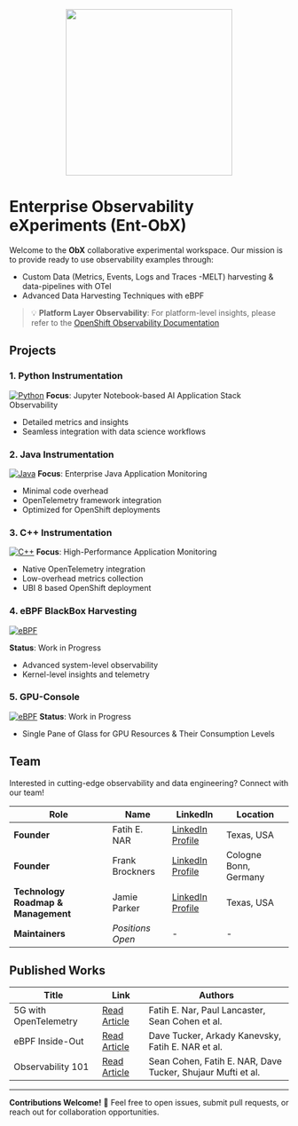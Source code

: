 <div align="center">
    <img src="https://raw.githubusercontent.com/tme-osx/Telco-ObX/refs/heads/main/image/logo.png" width="300"/>
</div>

# Enterprise Observability eXperiments (Ent-ObX)
Welcome to the **ObX** collaborative experimental workspace. Our mission is to provide ready to use observability examples through:
- Custom Data (Metrics, Events, Logs and Traces -MELT) harvesting & data-pipelines with OTel
- Advanced Data Harvesting Techniques with eBPF

> 💡 **Platform Layer Observability**: For platform-level insights, please refer to the [OpenShift Observability Documentation](https://docs.openshift.com/container-platform/4.17/observability/overview/index.html)

## Projects

### 1. Python Instrumentation
[![Python](https://img.shields.io/badge/Python-Instrumentation-blue?logo=python)](https://github.com/tme-osx/Telco-ObX/tree/main/python)
**Focus**: Jupyter Notebook-based AI Application Stack Observability
- Detailed metrics and insights
- Seamless integration with data science workflows

### 2. Java Instrumentation
[![Java](https://img.shields.io/badge/Java-Instrumentation-red?logo=java)](https://github.com/tme-osx/Telco-ObX/tree/main/java)
**Focus**: Enterprise Java Application Monitoring
- Minimal code overhead
- OpenTelemetry framework integration
- Optimized for OpenShift deployments

### 3. C++ Instrumentation
[![C++](https://img.shields.io/badge/C++-Instrumentation-purple?logo=cplusplus)](https://github.com/tme-osx/Telco-ObX/tree/main/cpp)
**Focus**: High-Performance Application Monitoring
- Native OpenTelemetry integration
- Low-overhead metrics collection
- UBI 8 based OpenShift deployment

### 4. eBPF BlackBox Harvesting
[![eBPF](https://img.shields.io/badge/eBPF-Instrumentation-darkgreen?logo=linux)](https://github.com/open-experiments/Ent-ObX/tree/main/ebpf-profiler)

**Status**: Work in Progress
- Advanced system-level observability
- Kernel-level insights and telemetry

### 5. GPU-Console
[![eBPF](https://img.shields.io/badge/GPU%20Dashboard-Single%20Pane%20of%20Glass-blueviolet?logo=nvidia&logoColor=white)](https://github.com/open-experiments/Ent-ObX/tree/main/gpu-console)
**Status**: Work in Progress
- Single Pane of Glass for GPU Resources & Their Consumption Levels

## Team
Interested in cutting-edge observability and data engineering? Connect with our team!

| **Role** | **Name** | **LinkedIn** | **Location** |
|----------|----------|--------------|--------------|
| **Founder** | Fatih E. NAR | [LinkedIn Profile](https://www.linkedin.com/in/fenar/) | Texas, USA |
| **Founder** | Frank Brockners | [LinkedIn Profile](https://www.linkedin.com/in/frank-brockners-6751842/) | Cologne Bonn, Germany |
| **Technology Roadmap & Management** | Jamie Parker | [LinkedIn Profile](https://www.linkedin.com/in/jamiecprince/) | Texas, USA |
| **Maintainers** | *Positions Open* | - | - |

## Published Works
| Title | Link | Authors |
|-------|------|---------|
| 5G with OpenTelemetry | [Read Article](https://medium.com/open-5g-hypercore/5g-open-telemetry-otel-bccf100e753f) | Fatih E. Nar, Paul Lancaster, Sean Cohen et al. |
| eBPF Inside-Out | [Read Article](https://medium.com/open-5g-hypercore/episode-xvii-bkeeper-a23882feb75) | Dave Tucker, Arkady Kanevsky, Fatih E. NAR et al. |
| Observability 101 | [Read Article](https://medium.com/open-5g-hypercore/episode-xvi-the-eye-of-the-bee-holder-a8e81be2dfa2) | Sean Cohen, Fatih E. NAR, Dave Tucker, Shujaur Mufti et al. |

---
**Contributions Welcome!** 🤝 Feel free to open issues, submit pull requests, or reach out for collaboration opportunities.
